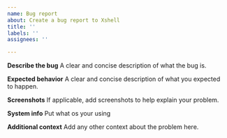 ```yaml
---
name: Bug report
about: Create a bug report to Xshell
title: ''
labels: ''
assignees: ''

---
```


**Describe the bug**
A clear and concise description of what the bug is.

**Expected behavior**
A clear and concise description of what you expected to happen.

**Screenshots**
If applicable, add screenshots to help explain your problem.

**System info**
Put what os your using

**Additional context**
Add any other context about the problem here.
